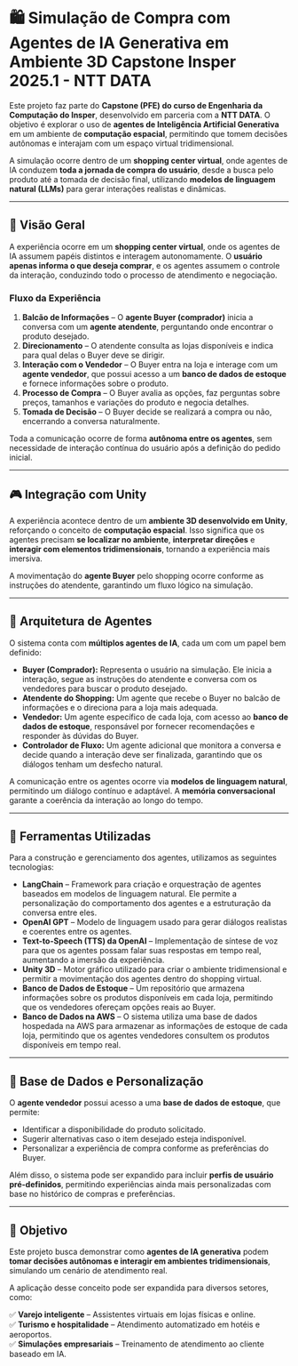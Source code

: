 # 🛍️ Simulação de Compra com Agentes de IA Generativa em Ambiente 3D Capstone Insper 2025.1 - NTT DATA

Este projeto faz parte do **Capstone (PFE) do curso de Engenharia da Computação do Insper**, desenvolvido em parceria com a **NTT DATA**. O objetivo é explorar o uso de **agentes de Inteligência Artificial Generativa** em um ambiente de **computação espacial**, permitindo que tomem decisões autônomas e interajam com um espaço virtual tridimensional.  

A simulação ocorre dentro de um **shopping center virtual**, onde agentes de IA conduzem **toda a jornada de compra do usuário**, desde a busca pelo produto até a tomada de decisão final, utilizando **modelos de linguagem natural (LLMs)** para gerar interações realistas e dinâmicas.  

---

## 📌 Visão Geral  

A experiência ocorre em um **shopping center virtual**, onde os agentes de IA assumem papéis distintos e interagem autonomamente. O **usuário apenas informa o que deseja comprar**, e os agentes assumem o controle da interação, conduzindo todo o processo de atendimento e negociação.  

### **Fluxo da Experiência**  

1. **Balcão de Informações** – O **agente Buyer (comprador)** inicia a conversa com um **agente atendente**, perguntando onde encontrar o produto desejado.  
2. **Direcionamento** – O atendente consulta as lojas disponíveis e indica para qual delas o Buyer deve se dirigir.  
3. **Interação com o Vendedor** – O Buyer entra na loja e interage com um **agente vendedor**, que possui acesso a um **banco de dados de estoque** e fornece informações sobre o produto.  
4. **Processo de Compra** – O Buyer avalia as opções, faz perguntas sobre preços, tamanhos e variações do produto e negocia detalhes.  
5. **Tomada de Decisão** – O Buyer decide se realizará a compra ou não, encerrando a conversa naturalmente.  

Toda a comunicação ocorre de forma **autônoma entre os agentes**, sem necessidade de interação contínua do usuário após a definição do pedido inicial.

---

## 🎮 Integração com Unity  

A experiência acontece dentro de um **ambiente 3D desenvolvido em Unity**, reforçando o conceito de **computação espacial**. Isso significa que os agentes precisam **se localizar no ambiente**, **interpretar direções** e **interagir com elementos tridimensionais**, tornando a experiência mais imersiva.  

A movimentação do **agente Buyer** pelo shopping ocorre conforme as instruções do atendente, garantindo um fluxo lógico na simulação.

---

## 🧠 Arquitetura de Agentes  

O sistema conta com **múltiplos agentes de IA**, cada um com um papel bem definido:  

- **Buyer (Comprador):** Representa o usuário na simulação. Ele inicia a interação, segue as instruções do atendente e conversa com os vendedores para buscar o produto desejado.  
- **Atendente do Shopping:** Um agente que recebe o Buyer no balcão de informações e o direciona para a loja mais adequada.  
- **Vendedor:** Um agente específico de cada loja, com acesso ao **banco de dados de estoque**, responsável por fornecer recomendações e responder às dúvidas do Buyer.  
- **Controlador de Fluxo:** Um agente adicional que monitora a conversa e decide quando a interação deve ser finalizada, garantindo que os diálogos tenham um desfecho natural.  

A comunicação entre os agentes ocorre via **modelos de linguagem natural**, permitindo um diálogo contínuo e adaptável. A **memória conversacional** garante a coerência da interação ao longo do tempo.

---

## 🔧 Ferramentas Utilizadas  

Para a construção e gerenciamento dos agentes, utilizamos as seguintes tecnologias:  

- **LangChain** – Framework para criação e orquestração de agentes baseados em modelos de linguagem natural. Ele permite a personalização do comportamento dos agentes e a estruturação da conversa entre eles.  
- **OpenAI GPT** – Modelo de linguagem usado para gerar diálogos realistas e coerentes entre os agentes.  
- **Text-to-Speech (TTS) da OpenAI** – Implementação de síntese de voz para que os agentes possam falar suas respostas em tempo real, aumentando a imersão da experiência.  
- **Unity 3D** – Motor gráfico utilizado para criar o ambiente tridimensional e permitir a movimentação dos agentes dentro do shopping virtual.  
- **Banco de Dados de Estoque** – Um repositório que armazena informações sobre os produtos disponíveis em cada loja, permitindo que os vendedores ofereçam opções reais ao Buyer.
- **Banco de Dados na AWS** – O sistema utiliza uma base de dados hospedada na AWS para armazenar as informações de estoque de cada loja, permitindo que os agentes vendedores consultem os produtos disponíveis em tempo real.

---

## 🏬 Base de Dados e Personalização  

O **agente vendedor** possui acesso a uma **base de dados de estoque**, que permite:  

- Identificar a disponibilidade do produto solicitado.  
- Sugerir alternativas caso o item desejado esteja indisponível.  
- Personalizar a experiência de compra conforme as preferências do Buyer.  

Além disso, o sistema pode ser expandido para incluir **perfis de usuário pré-definidos**, permitindo experiências ainda mais personalizadas com base no histórico de compras e preferências.

---

## 🎯 Objetivo  

Este projeto busca demonstrar como **agentes de IA generativa** podem **tomar decisões autônomas e interagir em ambientes tridimensionais**, simulando um cenário de atendimento real.  

A aplicação desse conceito pode ser expandida para diversos setores, como:  

✅ **Varejo inteligente** – Assistentes virtuais em lojas físicas e online.  
✅ **Turismo e hospitalidade** – Atendimento automatizado em hotéis e aeroportos.  
✅ **Simulações empresariais** – Treinamento de atendimento ao cliente baseado em IA.  
